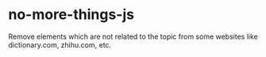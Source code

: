 # no-more-things-js
Remove elements which are not related to the topic from some websites like dictionary.com, zhihu.com, etc.
